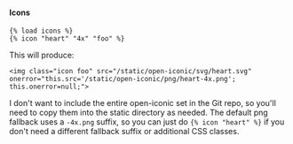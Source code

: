 #### Icons

```
{% load icons %}
{% icon "heart" "4x" "foo" %}
```

This will produce:

```
<img class="icon foo" src="/static/open-iconic/svg/heart.svg" onerror="this.src='/static/open-iconic/png/heart-4x.png'; this.onerror=null;">
```

I don't want to include the entire open-iconic set in the Git repo, so you'll need to copy them into the static directory as needed. The default png fallback uses a `-4x.png` suffix, so you can just do `{% icon "heart" %}` if you don't need a different fallback suffix or additional CSS classes.
